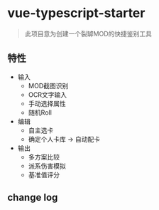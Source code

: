 # vue-typescript-starter

> 此项目意为创建一个裂罅MOD的快捷鉴别工具

## 特性
- 输入
  - MOD截图识别
  - OCR文字输入
  - 手动选择属性
  - 随机Roll
- 编辑
  - 自主选卡
  - 确定个人卡库 -> 自动配卡
- 输出
  - 多方案比较
  - 派系伤害模拟
  - 基准值评分

## change log
